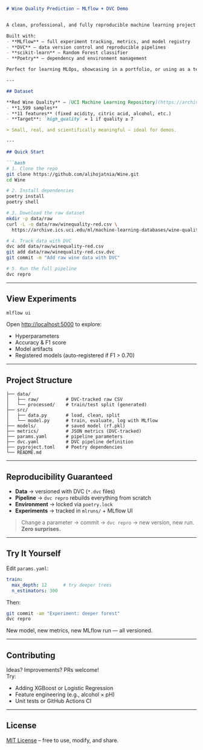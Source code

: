 ```markdown
# Wine Quality Prediction – MLflow + DVC Demo


A clean, professional, and fully reproducible machine learning project that predicts whether a red wine is *high quality* (rating ≥ 7) using its chemical properties.

Built with:
- **MLflow** – full experiment tracking, metrics, and model registry
- **DVC** – data version control and reproducible pipelines
- **scikit-learn** – Random Forest classifier
- **Poetry** – dependency and environment management

Perfect for learning MLOps, showcasing in a portfolio, or using as a template.

---

## Dataset

**Red Wine Quality** – [UCI Machine Learning Repository](https://archive.ics.uci.edu/ml/datasets/wine+quality)  
- **1,599 samples**  
- **11 features** (fixed acidity, citric acid, alcohol, etc.)  
- **Target**: `high_quality` = 1 if quality ≥ 7

> Small, real, and scientifically meaningful — ideal for demos.

---

## Quick Start

```bash
# 1. Clone the repo
git clone https://github.com/alihojatnia/Wine.git
cd Wine

# 2. Install dependencies
poetry install
poetry shell

# 3. Download the raw dataset
mkdir -p data/raw
curl -L -o data/raw/winequality-red.csv \
  https://archive.ics.uci.edu/ml/machine-learning-databases/wine-quality/winequality-red.csv

# 4. Track data with DVC
dvc add data/raw/winequality-red.csv
git add data/raw/winequality-red.csv.dvc
git commit -m "Add raw wine data with DVC"

# 5. Run the full pipeline
dvc repro
```

---

## View Experiments

```bash
mlflow ui
```

Open [http://localhost:5000](http://localhost:5000) to explore:
- Hyperparameters
- Accuracy & F1 score
- Model artifacts
- Registered models (auto-registered if F1 > 0.70)

---

## Project Structure

```text
├── data/
│   ├── raw/          # DVC-tracked raw CSV
│   └── processed/    # train/test split (generated)
├── src/
│   ├── data.py       # load, clean, split
│   └── model.py      # train, evaluate, log with MLflow
├── models/           # saved model (rf.pkl)
├── metrics/          # JSON metrics (DVC-tracked)
├── params.yaml       # pipeline parameters
├── dvc.yaml          # DVC pipeline definition
├── pyproject.toml    # Poetry dependencies
└── README.md         
```

---

## Reproducibility Guaranteed

- **Data** → versioned with DVC (`*.dvc` files)  
- **Pipeline** → `dvc repro` rebuilds everything from scratch  
- **Environment** → locked via `poetry.lock`  
- **Experiments** → tracked in `mlruns/` + MLflow UI  

> Change a parameter → commit → `dvc repro` → new version, new run. **Zero surprises.**

---

## Try It Yourself

Edit `params.yaml`:

```yaml
train:
  max_depth: 12      # try deeper trees
  n_estimators: 300
```

Then:

```bash
git commit -am "Experiment: deeper forest"
dvc repro
```

New model, new metrics, new MLflow run — all versioned.

---


## Contributing

Ideas? Improvements? PRs welcome!  
Try:
- Adding XGBoost or Logistic Regression
- Feature engineering (e.g., alcohol × pH)
- Unit tests or GitHub Actions CI

---

## License

[MIT License](LICENSE) – free to use, modify, and share.

